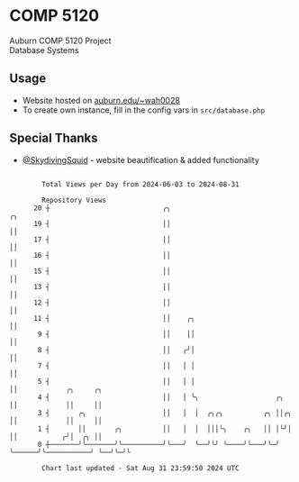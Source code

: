 # COMP 5120
Auburn COMP 5120 Project  
Database Systems

## Usage
- Website hosted on [auburn.edu/~wah0028](https://webhome.auburn.edu/~wah0028/)
- To create own instance, fill in the config vars in `src/database.php`

## Special Thanks
- [@SkydivingSquid](https://github.com/SkydivingSquid) - website beautification & added functionality

```

        Total Views per Day from 2024-06-03 to 2024-08-31

        Repository Views
      20 ┼                            ╭╮                                    ╭╮
      19 ┤                            ││                                    ││
      17 ┤                            ││                                    ││
      16 ┤                            ││                                    ││
      15 ┤                            ││                                    ││
      13 ┤                            ││                                    ││
      12 ┤                            ││                                    ││
      11 ┤                            ││    ╭╮                              ││
       9 ┤                            ││    ││                              ││
       8 ┤                            ││   ╭╯│                              ││
       7 ┤                            ││   │ │                              ││
       5 ┤                            ││   │ │                              ││            ╭╮     ╭╮
       4 ┤                            ││   │ ╰╮                   ╭╮        ││            ││     ││
       3 ┤       ╭╮                   ││   │  │  ╭╮╭╮          ╭╮ ││╭╮      ││            ││     ││
       1 ┤       ││       ╭╮          ││   │  │  │││╰╮    ╭╮   ││ │╰╯│      ││           ╭╯│  ╭╮ ││
       0 ┼───────╯╰───────╯╰──────────╯╰───╯  ╰──╯╰╯ ╰────╯╰───╯╰─╯  ╰──────╯╰───────────╯ ╰──╯╰─╯╰

        Chart last updated - Sat Aug 31 23:59:50 2024 UTC
        
```
